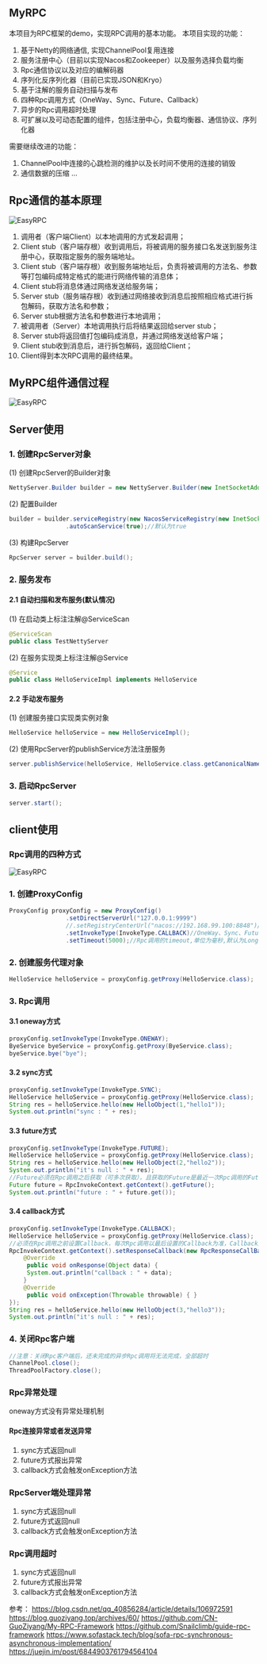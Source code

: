 ## MyRPC
本项目为RPC框架的demo，实现RPC调用的基本功能。
本项目实现的功能：
1. 基于Netty的网络通信, 实现ChannelPool复用连接
2. 服务注册中心（目前以实现Nacos和Zookeeper）以及服务选择负载均衡
3. Rpc通信协议以及对应的编解码器
4. 序列化反序列化器（目前已实现JSON和Kryo）
5. 基于注解的服务自动扫描与发布
6. 四种Rpc调用方式（OneWay、Sync、Future、Callback）
7. 异步的Rpc调用超时处理
8. 可扩展以及可动态配置的组件，包括注册中心，负载均衡器、通信协议、序列化器

需要继续改进的功能：
1. ChannelPool中连接的心跳检测的维护以及长时间不使用的连接的销毁
2. 通信数据的压缩
...
    
## Rpc通信的基本原理
![EasyRPC](images/Rpc通信基本原理.png)

1. 调用者（客户端Client）以本地调用的方式发起调用；
2. Client stub（客户端存根）收到调用后，将被调用的服务接口名发送到服务注册中心，获取指定服务的服务端地址。
3. Client stub（客户端存根）收到服务端地址后，负责将被调用的方法名、参数等打包编码成特定格式的能进行网络传输的消息体；
4. Client stub将消息体通过网络发送给服务端；
5. Server stub（服务端存根）收到通过网络接收到消息后按照相应格式进行拆包解码，获取方法名和参数；
6. Server stub根据方法名和参数进行本地调用；
7. 被调用者（Server）本地调用执行后将结果返回给server stub；
8. Server stub将返回值打包编码成消息，并通过网络发送给客户端；
9. Client stub收到消息后，进行拆包解码，返回给Client；
10. Client得到本次RPC调用的最终结果。



## MyRPC组件通信过程
![EasyRPC](images/MyRpc.png)


## Server使用
### 1. 创建RpcServer对象
(1) 创建RpcServer的Builder对象
```java
NettyServer.Builder builder = new NettyServer.Builder(new InetSocketAddress("127.0.0.1",9999));//参数为服务器的IP和监听端口
```
(2) 配置Builder
```java
builder = builder.serviceRegistry(new NacosServiceRegistry(new InetSocketAddress("192.168.99.100", 8848)))//默认不使用注册中心，即为Null
                .autoScanService(true);//默认为true    
```
(3) 构建RpcServer
```java
RpcServer server = builder.build();
```

### 2. 服务发布
#### 2.1 自动扫描和发布服务(默认情况)
(1) 在启动类上标注注解@ServiceScan
```java
@ServiceScan
public class TestNettyServer
```
(2) 在服务实现类上标注注解@Service
```java
@Service
public class HelloServiceImpl implements HelloService
```
#### 2.2 手动发布服务
(1) 创建服务接口实现类实例对象
```java
HelloService helloService = new HelloServiceImpl();
```
(2) 使用RpcServer的publishService方法注册服务
```java
server.publishService(helloService, HelloService.class.getCanonicalName());//服务名称必须使用全类名，否则客户端无法识别
```
### 3. 启动RpcServer
```java
server.start();
```


## client使用

### Rpc调用的四种方式

![EasyRPC](images/Rpc调用的四种方式.png)

### 1. 创建ProxyConfig

```java
ProxyConfig proxyConfig = new ProxyConfig()
                .setDirectServerUrl("127.0.0.1:9999")
                //.setRegistryCenterUrl("nacos://192.168.99.100:8848")//RegistryCenterUrl和DirectServerUrl不可同时设置
                .setInvokeType(InvokeType.CALLBACK)//OneWay、Sync、Future、Callback四种方式，默认为Sync
                .setTimeout(5000);//Rpc调用的timeout,单位为毫秒,默认为Long.MAX_VALUE
```

### 2. 创建服务代理对象
```java
HelloService helloService = proxyConfig.getProxy(HelloService.class);
```

### 3. Rpc调用

#### 3.1 oneway方式
```java
proxyConfig.setInvokeType(InvokeType.ONEWAY);
ByeService byeService = proxyConfig.getProxy(ByeService.class);
byeService.bye("bye");
```

#### 3.2 sync方式
```java
proxyConfig.setInvokeType(InvokeType.SYNC);
HelloService helloService = proxyConfig.getProxy(HelloService.class);
String res = helloService.hello(new HelloObject(1,"hello1"));
System.out.println("sync : " + res);
```

#### 3.3 future方式
```java
proxyConfig.setInvokeType(InvokeType.FUTURE);
HelloService helloService = proxyConfig.getProxy(HelloService.class);
String res = helloService.hello(new HelloObject(2,"hello2"));
System.out.println("it's null : " + res);
//Future必须在Rpc调用之后获取（可多次获取），且获取的Future是最近一次Rpc调用的Future。
Future future = RpcInvokeContext.getContext().getFuture();
System.out.println("future : " + future.get());
```

#### 3.4 callback方式

```java
proxyConfig.setInvokeType(InvokeType.CALLBACK);
HelloService helloService = proxyConfig.getProxy(HelloService.class);
//必须在Rpc调用之前设置Callback，每次Rpc调用以最后设置的Callback为准，Callback只会被使用一次。
RpcInvokeContext.getContext().setResponseCallback(new RpcResponseCallBack() {
    @Override
     public void onResponse(Object data) {
     System.out.println("callback : " + data);
    }
    @Override
     public void onException(Throwable throwable) { }
});
String res = helloService.hello(new HelloObject(3,"hello3"));
System.out.println("it's null : " + res);
```
### 4. 关闭Rpc客户端
```java
//注意：关闭Rpc客户端后，还未完成的异步Rpc调用将无法完成，全部超时
ChannelPool.close();
ThreadPoolFactory.close();
```

### Rpc异常处理
oneway方式没有异常处理机制

#### Rpc连接异常或者发送异常
1. sync方式返回null
2. future方式报出异常
3. callback方式会触发onException方法

### RpcServer端处理异常
1. sync方式返回null
2. future方式返回null
3. callback方式会触发onException方法

### Rpc调用超时
1. sync方式返回null
2. future方式报出异常
3. callback方式会触发onException方法

参考：
https://blog.csdn.net/qq_40856284/article/details/106972591
https://blog.guoziyang.top/archives/60/
https://github.com/CN-GuoZiyang/My-RPC-Framework
https://github.com/Snailclimb/guide-rpc-framework
https://www.sofastack.tech/blog/sofa-rpc-synchronous-asynchronous-implementation/
https://juejin.im/post/6844903761794564104